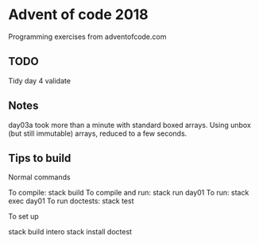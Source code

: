 # Advent of code 2018

Programming exercises from adventofcode.com

## TODO

Tidy day 4
validate

## Notes

day03a took more than a minute with standard boxed arrays. Using unbox (but still immutable) arrays,
reduced to a few seconds.

## Tips to build

Normal commands

To compile: stack build
To compile and run: stack run day01
To run: stack exec day01
To run doctests: stack test

To set up

stack build intero
stack install doctest
